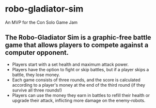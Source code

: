# robo-gladiator-sim
An MVP for the Con Solo Game Jam

## The Robo-Gladiator Sim is a graphic-free battle game that allows players to compete against a computer opponent. 

* Players start with a set health and maximum attack power.
* Players have the option to fight or skip battles, but if a player skips a battle, they lose money.
* Each game consists of three rounds, and the score is calculated according to a player's money at the end of the third round (if they survive all three rounds!)
* Players can use the money they earn in battles to refill their health or upgrade their attack, inflicting more damage on the enemy-robots.

